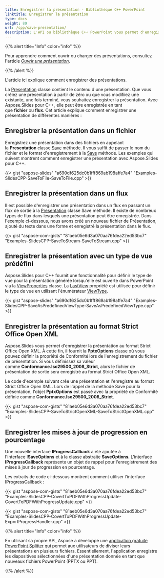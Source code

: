 ```yaml
---
title: Enregistrer la présentation - Bibliothèque C++ PowerPoint
linktitle: Enregistrer la présentation
type: docs
weight: 80
url: /cpp/save-presentation/
description: L'API ou bibliothèque C++ PowerPoint vous permet d'enregistrer une présentation dans un fichier ou un flux. Vous pouvez créer une présentation à partir de zéro ou modifier une existante.
---
```


{{% alert title="Info" color="info" %}}

Pour apprendre comment ouvrir ou charger des présentations, consultez l'article [*Ouvrir une présentation*](https://docs.aspose.com/slides/cpp/open-presentation/).

{{% /alert %}}

L'article ici explique comment enregistrer des présentations.

La [Presentation](https://reference.aspose.com/slides/net/aspose.slides/presentation) classe contient le contenu d'une présentation. Que vous créiez une présentation à partir de zéro ou que vous modifiiez une existante, une fois terminé, vous souhaitez enregistrer la présentation. Avec Aspose.Slides pour C++, elle peut être enregistrée en tant que **fichier** ou **flux**. Cet article explique comment enregistrer une présentation de différentes manières :

## **Enregistrer la présentation dans un fichier**
Enregistrez une présentation dans des fichiers en appelant la **Presentation** classe [Save](https://reference.aspose.com/slides/net/aspose.slides/presentation/methods/save/index) méthode. Il vous suffit de passer le nom du fichier et le format d'enregistrement à la [Save](https://reference.aspose.com/slides/net/aspose.slides/presentation/methods/save/index) méthode. Les exemples qui suivent montrent comment enregistrer une présentation avec Aspose.Slides pour C++.

{{< gist "aspose-slides" "a690df625dc0b1fff869ab198affe7a4" "Examples-SlidesCPP-SaveToFile-SaveToFile.cpp" >}}
## **Enregistrer la présentation dans un flux**
Il est possible d'enregistrer une présentation dans un flux en passant un flux de sortie à la [Presentation]() classe Save méthode. Il existe de nombreux types de flux dans lesquels une présentation peut être enregistrée. Dans l'exemple ci-dessous, nous avons créé un nouveau fichier de Présentation, ajouté du texte dans une forme et enregistré la présentation dans le flux.

{{< gist "aspose-com-gists" "81aeb05e6d3a070aa76fdea22ed53bc7" "Examples-SlidesCPP-SaveToStream-SaveToStream.cpp" >}}

## **Enregistrer la présentation avec un type de vue prédéfini**
Aspose.Slides pour C++ fournit une fonctionnalité pour définir le type de vue pour la présentation générée lorsqu'elle est ouverte dans PowerPoint via la [ViewProperties](http://www.aspose.com/api/net/slides/aspose.slides/viewproperties) classe. La [LastView](http://www.aspose.com/api/net/slides/aspose.slides/viewproperties/properties/index) propriété est utilisée pour définir le type de vue en utilisant l'énumérateur [ViewType](http://www.aspose.com/api/net/slides/aspose.slides/viewtype).

{{< gist "aspose-slides" "a690df625dc0b1fff869ab198affe7a4" "Examples-SlidesCPP-SaveAsPredefinedViewType-SaveAsPredefinedViewType.cpp" >}}

## **Enregistrer la présentation au format Strict Office Open XML**
Aspose.Slides vous permet d'enregistrer la présentation au format Strict Office Open XML. À cette fin, il fournit la **PptxOptions** classe où vous pouvez définir la propriété de Conformité lors de l'enregistrement du fichier de présentation. Si vous définissez sa valeur comme **Conformance.Iso29500_2008_Strict**, alors le fichier de présentation de sortie sera enregistré au format Strict Office Open XML.

Le code d'exemple suivant crée une présentation et l'enregistre au format Strict Office Open XML. Lors de l'appel de la méthode Save pour la présentation, l'objet **PptxOptions** est passé avec la propriété de Conformité définie comme **Conformance.Iso29500_2008_Strict**.

{{< gist "aspose-com-gists" "81aeb05e6d3a070aa76fdea22ed53bc7" "Examples-SlidesCPP-SaveToStrictOpenXML-SaveToStrictOpenXML.cpp" >}}

## **Enregistrer les mises à jour de progression en pourcentage**
 Une nouvelle interface **IProgressCallback** a été ajoutée à l'interface **ISaveOptions** et à la classe abstraite **SaveOptions**. L'interface **IProgressCallback** représente un objet de rappel pour l'enregistrement des mises à jour de progression en pourcentage.  

Les extraits de code ci-dessous montrent comment utiliser l'interface IProgressCallback :

{{< gist "aspose-com-gists" "81aeb05e6d3a070aa76fdea22ed53bc7" "Examples-SlidesCPP-CovertToPDFWithProgressUpdate-CovertToPDFWithProgressUpdate.cpp" >}}

{{< gist "aspose-com-gists" "81aeb05e6d3a070aa76fdea22ed53bc7" "Examples-SlidesCPP-CovertToPDFWithProgressUpdate-ExportProgressHandler.cpp" >}}

{{% alert title="Info" color="info" %}}

En utilisant sa propre API, Aspose a développé une [application gratuite PowerPoint Splitter](https://products.aspose.app/slides/splitter) qui permet aux utilisateurs de diviser leurs présentations en plusieurs fichiers. Essentiellement, l'application enregistre les diapositives sélectionnées d'une présentation donnée en tant que nouveaux fichiers PowerPoint (PPTX ou PPT).

{{% /alert %}}